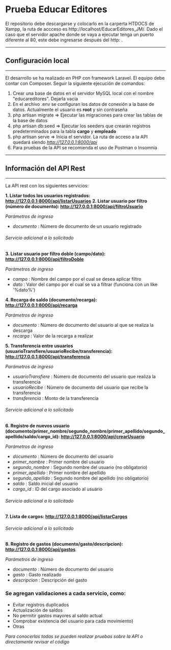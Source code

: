 #  Prueba Educar Editores

El repositorio debe descargarse y colocarlo en la carperta HTDOCS de Xampp, la ruta de accceso es http://localhost/EducarEditores_JM/.
Dado el caso que el servidor apache donde se vaya a ejecutar tenga un puerto diferente al 80, este debe ingresarse después del http: .

**************************
## Configuración local
**************************

El desarrollo se ha realizado en PHP con framework Laravel. El equipo debe contar con Composer. Seguir la siguiente ejecución de comandos:

1. Crear una base de datos en el servidor MySQL local con el nombre "educareditores". Dejarla vacía
2. En el archivo .env se configuran los datos de conexión a la base de datos. Actualmente el usuario es **root** y sin contraseña
3. php artisan migrate => Ejecutar las migraciones para crear las tablas de la base de datos
4. php artisan db:seed => Ejecutar los seeders que crearán registros predeterminados para la tabla **cargo** y **empleado**
5. php artisan serve   => Inicia el servidor. La ruta de acceso a la API quedará siendo *http://127.0.0.1:8000/api*
6. Para pruebas de la API se recomienda el uso de Postman o Insomnia

**************************
## Información del API Rest
**************************

La API rest con los siguientes servicios:

**1. Listar todos los usuarios registrados: http://127.0.0.1:8000/api/listarUsuarios**
**2. Listar usuario por filtro (número de documento): http://127.0.0.1:8000/api/filtroUsuario**

*Parámetros de ingreso*
- *documento* : Número de documento de un usuario registrado

###### Servicio adicional a lo solicitado
**3. Listar usuario por filtro doble (campo/dato): http://127.0.0.1:8000/api/filtroDoble**

*Parámetros de ingreso*
- *campo* : Nombre del campo por el cual se desea aplicar filtro
- *dato*  : Valor del campo por el cual se va a filtrar (funciona con un like '%dato%')

**4. Recarga de saldo (documento/recarga): http://127.0.0.1:8000/api/recarga**

*Parámetros de ingreso*
- *documento* : Número de documento del usuario al que se realiza la descarga
- *recarga*   : Valor de la recarga a realizar

**5. Transferencia entre usuarios (usuarioTransfiere/usuarioRecibe/transferencia): http://127.0.0.1:8000/api/transferencia**

*Parámetros de ingreso*
- *usuarioTransfiere* : Número de documento del usuario que realiza la transferencia
- *usuarioRecibe*     : Número de documento del usuario que recibe la transferencia
- *transferencia*     : Monto de la transferencia

###### Servicio adicional a lo solicitado
**6. Registro de nuevos usuario (documento/primer_nombre/segundo_nombre/primer_apellido/segundo_apellido/saldo/cargo_id): http://127.0.0.1:8000/api/crearUsuario**

*Parámetros de ingreso*
- *documento*        : Número de documento del usuario
- *primer_nombre*    : Primer nombre del usuario
- *segundo_nombre*   : Segundo nombre del usuario (no obligatorio)
- *primer_apellido*  : Primer nombre del apellido
- *segundo_apellido* : Segundo nombre del apellido (no obligatorio)
- *saldo*            : Saldo inicial del usuario
- *cargo_id*         : ID del cargo asociado al usuario

###### Servicio adicional a lo solicitado
**7. Lista de cargos: http://127.0.0.1:8000/api/listarCargos**

###### Servicio adicional a lo solicitado
**8. Registro de gastos (documento/gasto/descripcion): http://127.0.0.1:8000/api/gastos**

*Parámetros de ingreso*
- *documento*    : Número de documento del usuario
- *gasto*        : Gasto realizado
- *descripcion*  : Descripción del gasto

### Se agregan validaciones a cada servicio, como:
- Evitar registros duplicados
- Actualización de saldos
- No permitir gastos mayores al saldo actual
- Comprobar existencia del usuario para cada movimiento}
- Otras

*Para conocerlas todas se pueden realizar pruebas sobre la API o directamente revisar el código*